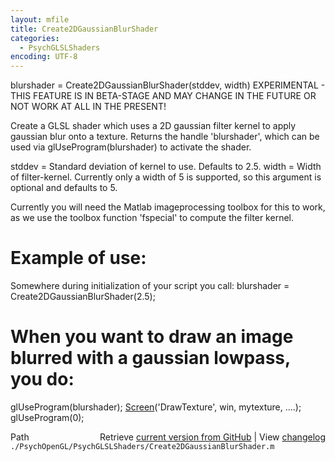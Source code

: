 ```yaml
---
layout: mfile
title: Create2DGaussianBlurShader
categories:
  - PsychGLSLShaders
encoding: UTF-8
---
```


blurshader = Create2DGaussianBlurShader\(stddev, width\)
EXPERIMENTAL - THIS FEATURE IS IN BETA-STAGE AND MAY CHANGE
IN THE FUTURE OR NOT WORK AT ALL IN THE PRESENT\!

Create a GLSL shader which uses a 2D gaussian filter kernel to
apply gaussian blur onto a texture. Returns the handle 'blurshader',
which can be used via glUseProgram\(blurshader\) to activate the shader.

stddev = Standard deviation of kernel to use. Defaults to 2.5.
width  = Width of filter-kernel. Currently only a width of 5 is
supported, so this argument is optional and defaults to 5.

Currently you will need the Matlab imageprocessing toolbox for this to
work, as we use the toolbox function 'fspecial' to compute the filter
kernel.

# Example of use:

Somewhere during initialization of your script you call:
blurshader = Create2DGaussianBlurShader\(2.5\);

# When you want to draw an image blurred with a gaussian lowpass, you do:

glUseProgram\(blurshader\);
[Screen](/docs/Screen)\('DrawTexture', win, mytexture, ....\);
glUseProgram\(0\);



<div class="code_header" style="text-align:right;">
  <span style="float:left;">Path&nbsp;&nbsp;</span> <span class="counter">Retrieve <a href=
  "https://raw.github.com/Psychtoolbox-3/Psychtoolbox-3/beta/./PsychOpenGL/PsychGLSLShaders/Create2DGaussianBlurShader.m">current version from GitHub</a> | View <a href=
  "https://github.com/Psychtoolbox-3/Psychtoolbox-3/commits/beta/./PsychOpenGL/PsychGLSLShaders/Create2DGaussianBlurShader.m">changelog</a></span>
</div>
<div class="code">
  <code>./PsychOpenGL/PsychGLSLShaders/Create2DGaussianBlurShader.m</code>
</div>
